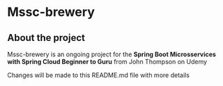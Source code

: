 # Mssc-brewery

## About the project

Mssc-brewery is an ongoing project for the **Spring Boot Microsservices with Spring Cloud Beginner to Guru** from John Thompson on Udemy

Changes will be made to this README.md file with more details
